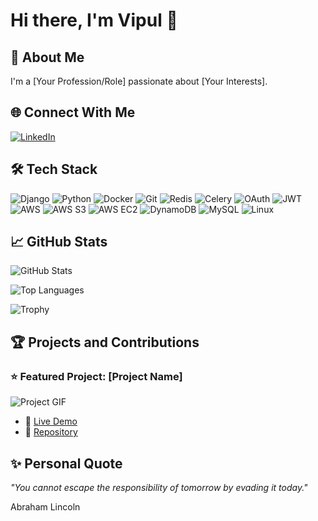 # Hi there, I'm Vipul 👋

## 🚀 About Me
I'm a [Your Profession/Role] passionate about [Your Interests].


## 🌐 Connect With Me
[![LinkedIn](https://img.shields.io/badge/-LinkedIn-blue)](https://www.linkedin.com/in/vipul-more-b0b9a8265/)

## 🛠️ Tech Stack
<p>
  <img alt="Django" src="https://img.shields.io/badge/Django-092E20?style=for-the-badge&logo=django&logoColor=green" />
  <img alt="Python" src="https://img.shields.io/badge/Python-3776AB?style=for-the-badge&logo=python&logoColor=white" />
  <img alt="Docker" src="https://img.shields.io/badge/-Docker-46a2f1?style=for-the-badge&logo=docker&logoColor=white" />
  <img alt="Git" src="https://img.shields.io/badge/-Git-F05032?style=for-the-badge&logo=git&logoColor=white" />
  <img alt="Redis" src="https://img.shields.io/badge/Redis-DC382D?style=for-the-badge&logo=redis&logoColor=white" />
  <img alt="Celery" src="https://img.shields.io/badge/Celery-37814A?style=for-the-badge&logo=celery&logoColor=white" />
  <img alt="OAuth" src="https://img.shields.io/badge/OAuth-3C475B?style=for-the-badge&logo=oauth&logoColor=white" />
  <img alt="JWT" src="https://img.shields.io/badge/JWT-000000?style=for-the-badge&logo=jsonwebtokens&logoColor=white" />
  <img alt="AWS" src="https://img.shields.io/badge/Amazon%20AWS-232F3E?style=for-the-badge&logo=amazon-aws&logoColor=white" />
  <img alt="AWS S3" src="https://img.shields.io/badge/Amazon%20S3-569A31?style=for-the-badge&logo=amazons3&logoColor=white" />
  <img alt="AWS EC2" src="https://img.shields.io/badge/Amazon%20EC2-FF9900?style=for-the-badge&logo=amazonec2&logoColor=white" />
  <img alt="DynamoDB" src="https://img.shields.io/badge/Amazon%20DynamoDB-4053D6?style=for-the-badge&logo=amazondynamodb&logoColor=white" />
  <img alt="MySQL" src="https://img.shields.io/badge/MySQL-4479A1?style=for-the-badge&logo=mysql&logoColor=white" />
  <img alt="Linux" src="https://img.shields.io/badge/Linux-FCC624?style=for-the-badge&logo=linux&logoColor=black" />
</p>


## 📈 GitHub Stats
![GitHub Stats](https://github-readme-stats.vercel.app/api?username=VipulMore11&show_icons=true&theme=radical)

![Top Languages](https://github-readme-stats.vercel.app/api/top-langs/?username=VipulMore11&layout=compact&theme=radical)

![Trophy](https://github-profile-trophy.vercel.app/?username=VipulMore11&theme=dracula)

## 🏆 Projects and Contributions
### ⭐ Featured Project: [Project Name]
![Project GIF](https://link-to-demo.gif)
- 🔗 [Live Demo](#)
- 📝 [Repository](#)

## ✨ Personal Quote
_"You cannot escape the responsibility of tomorrow by evading it today."_

Abraham Lincoln

